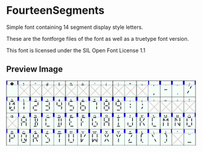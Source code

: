 FourteenSegments
================

Simple font containing 14 segment display style letters.

These are the fontforge files of the font as well as a truetype font version.

This font is licensed under the SIL Open Font License 1.1

Preview Image
-------------
![alt text](https://github.com/FSMaxB/FourteenSegments/blob/master/Preview.png "font preview")
